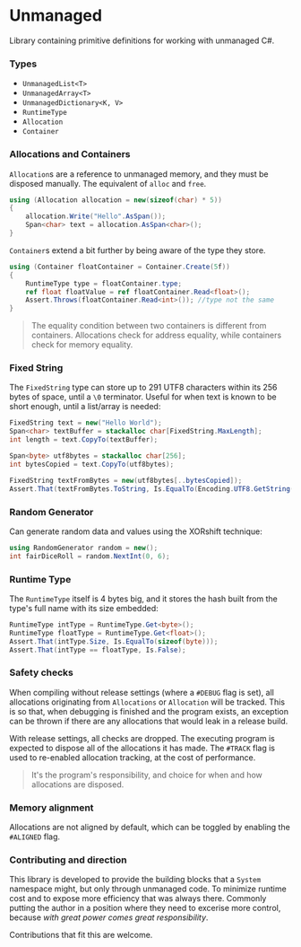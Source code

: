 # Unmanaged
Library containing primitive definitions for working with unmanaged C#.

### Types
- `UnmanagedList<T>`
- `UnmanagedArray<T>`
- `UnmanagedDictionary<K, V>`
- `RuntimeType`
- `Allocation`
- `Container`

### Allocations and Containers
`Allocation`s are a reference to unmanaged memory, and they must be disposed manually. The equivalent of `alloc` and `free`.
```cs
using (Allocation allocation = new(sizeof(char) * 5))
{
    allocation.Write("Hello".AsSpan());
    Span<char> text = allocation.AsSpan<char>();
}
```

`Container`s extend a bit further by being aware of the type they store.
```cs
using (Container floatContainer = Container.Create(5f))
{
    RuntimeType type = floatContainer.type;
    ref float floatValue = ref floatContainer.Read<float>();
    Assert.Throws(floatContainer.Read<int>()); //type not the same
}
```

> The equality condition between two containers is different from containers.
Allocations check for address equality, while containers check for memory equality.

### Fixed String
The `FixedString` type can store up to 291 UTF8 characters within its 256 bytes of space, 
until a `\0` terminator. Useful for when text is known to be short enough, until a list/array is needed:
```cs
FixedString text = new("Hello World");
Span<char> textBuffer = stackalloc char[FixedString.MaxLength];
int length = text.CopyTo(textBuffer);

Span<byte> utf8bytes = stackalloc char[256];
int bytesCopied = text.CopyTo(utf8bytes);

FixedString textFromBytes = new(utf8bytes[..bytesCopied]);
Assert.That(textFromBytes.ToString, Is.EqualTo(Encoding.UTF8.GetString(textBuffer[..length])));
```

### Random Generator
Can generate random data and values using the XORshift technique:
```cs
using RandomGenerator random = new();
int fairDiceRoll = random.NextInt(0, 6);
```

### Runtime Type
The `RuntimeType` itself is 4 bytes big, and it stores the hash built from the type's full name
with its size embedded:
```cs
RuntimeType intType = RuntimeType.Get<byte>();
RuntimeType floatType = RuntimeType.Get<float>();
Assert.That(intType.Size, Is.EqualTo(sizeof(byte)));
Assert.That(intType == floatType, Is.False);
```

### Safety checks
When compiling without release settings (where a `#DEBUG` flag is set), all allocations
originating from `Allocations` or `Allocation` will be tracked. This is so that, when debugging
is finished and the program exists, an exception can be thrown if there are any allocations
that would leak in a release build.

With release settings, all checks are dropped. The executing program is expected to dispose all
of the allocations it has made. The `#TRACK` flag is used to re-enabled allocation tracking,
at the cost of performance.

> It's the program's responsibility, and choice for when and how allocations are disposed.

### Memory alignment
Allocations are not aligned by default, which can be toggled by enabling the `#ALIGNED` flag.

### Contributing and direction
This library is developed to provide the building blocks that a `System` namespace might, but only through unmanaged code. To minimize runtime cost and to expose more
efficiency that was always there. Commonly putting the author in a position where they need to excerise more control, because _with great power comes great responsibility_.

Contributions that fit this are welcome.